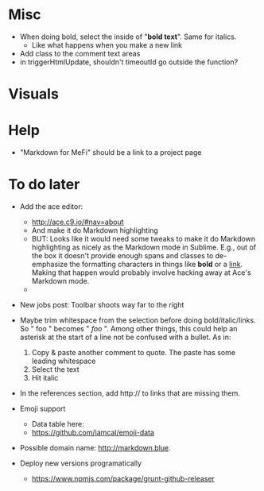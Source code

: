 Misc
====
* When doing bold, select the inside of "**bold text**". Same for italics.
  - Like what happens when you make a new link 
* Add class to the comment text areas
* in triggerHtmlUpdate, shouldn't timeoutId go outside the function?


Visuals
=======

Help
====
* "Markdown for MeFi" should be a link to a project page



To do later
===========
* Add the ace editor:
    - http://ace.c9.io/#nav=about
    - And make it do Markdown highlighting
    - BUT: Looks like it would need some tweaks to make it do Markdown highlighting as nicely as the Markdown mode in Sublime. E.g., out of the box it doesn't provide enough spans and classes to de-emphasize the formatting characters in things like **bold** or a [link](http://google.com). Making that happen would probably involve hacking away at Ace's Markdown mode.
    - 

* New jobs post: Toolbar shoots way far to the right

* Maybe trim whitespace from the selection before doing bold/italic/links. So " foo " becomes " *foo* ". Among other things, this could help an asterisk at the start of a line not be confused with a bullet. As in:
    1. Copy & paste another comment to quote. The paste has some leading whitespace
    2. Select the text
    3. Hit italic
* In the references section, add http:// to links that are missing them.

* Emoji support
    - Data table here:
    - https://github.com/iamcal/emoji-data

* Possible domain name: http://markdown.blue.

* Deploy new versions programatically
    - https://www.npmjs.com/package/grunt-github-releaser


